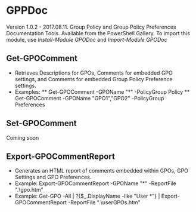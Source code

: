 # GPPDoc
Version 1.0.2 - 2017.08.11.  Group Policy and Group Policy Preferences Documentation Tools.
Available from the PowerShell Gallery. To import this module, use _Install-Module GPODoc_ and _Import-Module GPODoc_

## Get-GPOComment

* Retrieves Descriptions for GPOs, Comments for embedded GPO settings, and Comments for embedded Group Policy Preference settings.
* Examples:
  ** Get-GPOComment -GPOName "*" -PolicyGroup Policy
  ** Get-GPOComment -GPOName "GPO1","GPO2" -PolicyGroup Preferences

## Set-GPOComment
Coming soon

## Export-GPOCommentReport

* Generates an HTML report of comments embedded within GPOs, GPO Settings and GPO Preferences.
* Example: Export-GPOCommentReport -GPOName "*" -ReportFile ".\gpo.htm"
* Example: Get-GPO -All | ?{$_.DisplayName -like "User *"} | Export-GPOCommentReport -ReportFile ".\userGPOs.htm"
